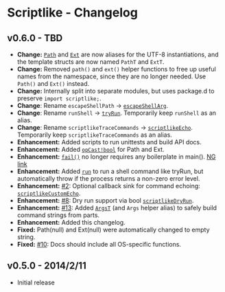 Scriptlike - Changelog
======================

v0.6.0 - TBD
------------
- **Change:** [```Path```](http://semitwist.com/scriptlike/path.html#PathT) and [```Ext```](http://semitwist.com/scriptlike/path.html#ExtT) are now aliases for the UTF-8 instantiations, and the template structs are now named ```PathT``` and ```ExtT```.
- **Change:** Removed ```path()``` and ```ext()``` helper functions to free up useful names from the namespace, since they are no longer needed. Use ```Path()``` and ```Ext()``` instead.
- **Change:** Internally split into separate modules, but uses package.d to preserve ```import scriptlike;```.
- **Change**: Rename ```escapeShellPath``` -> [```escapeShellArg```](http://semitwist.com/scriptlike/path.html#escapeShellArg).
- **Change**: Rename ```runShell``` -> [```tryRun```](http://semitwist.com/scriptlike/path.html#tryRun). Temporarily keep ```runShell``` as an alias.
- **Change**: Rename ```scriptlikeTraceCommands``` -> [```scriptlikeEcho```](http://semitwist.com/scriptlike/path.html#scriptlikeEcho). Temporarily keep ```scriptlikeTraceCommands``` as an alias.
- **Enhancement:** Added scripts to run unittests and build API docs.
- **Enhancement:** Added [```opCast!bool```](http://semitwist.com/scriptlike/path.html#opCast) for Path and Ext.
- **Enhancement:** [```fail()```](http://semitwist.com/scriptlike/fail.html) no longer requires any boilerplate in main(). [NG link](http://forum.dlang.org/thread/ldc6qt$22tv$1@digitalmars.com)
- **Enhancement:** Added [```run```](http://semitwist.com/scriptlike/path.html#run) to run a shell command like tryRun, but automatically throw if the process returns a non-zero error level.
- **Enhancement:** [#2](https://github.com/Abscissa/scriptlike/issues/2): Optional callback sink for command echoing: [```scriptlikeCustomEcho```](http://semitwist.com/scriptlike/path.html#scriptlikeCustomEcho).
- **Enhancement:** [#8](https://github.com/Abscissa/scriptlike/issues/8): Dry run support via bool [```scriptlikeDryRun```](http://semitwist.com/scriptlike/path.html#scriptlikeDryRun).
- **Enhancement:** [#13](https://github.com/Abscissa/scriptlike/issues/13): Added [```ArgsT```](http://semitwist.com/scriptlike/path.html#ArgsT) (and ```Args``` helper alias) to safely build command strings from parts.
- **Enhancement:** Added this changelog.
- **Fixed:** Path(null) and Ext(null) were automatically changed to empty string.
- **Fixed:** [#10](https://github.com/Abscissa/scriptlike/issues/10): Docs should include all OS-specific functions.

v0.5.0 - 2014/2/11
------------------
- Initial release
